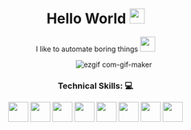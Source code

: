 <!-- Title -->
<h1 align="center">Hello World 
  <img src="https://raw.githubusercontent.com/iampavangandhi/iampavangandhi/master/gifs/Hi.gif" 
       width="30px">
  </h2></h1>



<!-- Quote -->
<p align="center">I like to automate boring things
<img src="https://media.giphy.com/media/13HgwGsXF0aiGY/giphy.gif"
     width="30px"</p>
  
  <!-- Social Network -->





<!-- Background -->

<!-- I do add this "&nbsp;" because I can't center the GIFT, let me know if you know how do it -->
&nbsp;&nbsp;&nbsp;&nbsp;&nbsp;&nbsp;&nbsp;&nbsp;&nbsp;&nbsp;&nbsp;&nbsp;&nbsp;&nbsp;&nbsp;&nbsp;&nbsp;&nbsp;&nbsp;&nbsp;&nbsp;&nbsp;&nbsp;&nbsp;&nbsp;&nbsp;&nbsp;&nbsp;&nbsp;&nbsp;&nbsp;&nbsp;&nbsp;&nbsp;&nbsp;&nbsp;&nbsp;&nbsp;&nbsp;&nbsp;&nbsp;&nbsp;&nbsp;&nbsp;&nbsp;&nbsp;&nbsp;&nbsp;&nbsp;&nbsp;&nbsp;&nbsp;&nbsp;
![ezgif com-gif-maker](https://media.giphy.com/media/3o6ZtecCUZPSySb7Wg/giphy.gif)


<!-- Technical Skills -->
<p><H3 align="center"><strong> Technical Skills: 💻 </strong></p>
 
  
  <code><img height="40" src="https://user-images.githubusercontent.com/69777001/133913412-a937e8b4-db86-41e6-a47f-b232200f264d.png"></code>
  <code><img height="40" src="https://user-images.githubusercontent.com/69777001/133913428-19c585b0-a8c1-4a6b-a523-404a9d6c3cda.png"></code>
  <code><img height="40" src="https://user-images.githubusercontent.com/69777001/133913458-93bf7d03-65a9-4e2c-8525-8f063b75ccfb.png"></code>
  <code><img height="40" src="https://user-images.githubusercontent.com/69777001/133913488-16fbf6e9-196f-4daa-8ac4-04b069aef827.png"></code>
  <code><img height="40" src="https://user-images.githubusercontent.com/69777001/133913521-d086dadc-ae9c-4789-98f7-c8e081c9c37f.png"></code>
  <code><img height="40" src="https://user-images.githubusercontent.com/69777001/133913554-13d04ab2-9613-42c1-9d3f-58bef114b4cc.png"></code>
  <code><img height="40" src="https://user-images.githubusercontent.com/69777001/133913586-a84020be-f293-4c19-94fe-a8411079f2a9.png"></code>
  <code><img height="40" src="https://user-images.githubusercontent.com/69777001/133913602-834a236d-0db0-4826-bede-1595c08524c5.png"></code>
